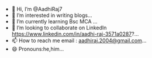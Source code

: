 - 👋 Hi, I’m @AadhiRaj7
- 👀 I’m interested in writing blogs...
- 🌱 I’m currently learning Bsc MCA  ...
- 💞️ I’m looking to collaborate on LinkedIn https://www.linkedin.com/in/aadhi-raj-3571a0287?...
- 📫 How to reach me email : aadhiraj.2004@gmail.com...
- 😄 Pronouns:he,him...
  

<!---
AadhiRaj7/AadhiRaj7 is a ✨ special ✨ repository because its `README.md` (this file) appears on your GitHub profile.
You can click the Preview link to take a look at your changes.
--->
